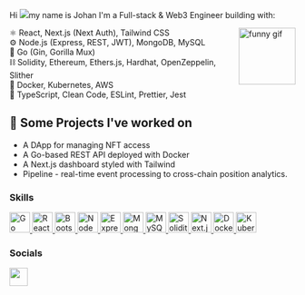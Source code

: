Hi ![](https://user-images.githubusercontent.com/18350557/176309783-0785949b-9127-417c-8b55-ab5a4333674e.gif)my name is Johan
I'm a Full-stack & Web3 Engineer building with:

<img src="https://media1.giphy.com/media/v1.Y2lkPTc5MGI3NjExa2hyeGF4eGMzb2hnbXdtNHQ3MGxldGZiYjlwOHhxOHB0ZjljamJiZSZlcD12MV9pbnRlcm5hbF9naWZfYnlfaWQmY3Q9Zw/ItIWDCyzWUBOvQYWdC/giphy.gif" alt="funny gif" width="100" align="right" style="margin-left: 10px; float: right;" />

⚛️ React, Next.js (Next Auth), Tailwind CSS  
⚙️ Node.js (Express, REST, JWT), MongoDB, MySQL  
🐹 Go (Gin, Gorilla Mux)  
⛓️ Solidity, Ethereum, Ethers.js, Hardhat, OpenZeppelin, Slither  
🐳 Docker, Kubernetes, AWS  
🧪 TypeScript, Clean Code, ESLint, Prettier, Jest  

## 🔭 Some Projects I've worked on
- A DApp for managing NFT access  
- A Go-based REST API deployed with Docker  
- A Next.js dashboard styled with Tailwind  
- Pipeline - real-time event processing to cross-chain position analytics.


### Skills

<p align="left">
  <a href="https://go.dev/doc/" target="_blank" rel="noreferrer">
    <img src="https://raw.githubusercontent.com/danielcranney/readme-generator/main/public/icons/skills/go-colored.svg" width="36" height="36" alt="Go" />
  </a> 

  <a href="https://reactjs.org/" target="_blank" rel="noreferrer">
    <img src="https://raw.githubusercontent.com/danielcranney/readme-generator/main/public/icons/skills/react-colored.svg" width="36" height="36" alt="React" />
  </a>

  <a href="https://getbootstrap.com/" target="_blank" rel="noreferrer">
    <img src="https://raw.githubusercontent.com/danielcranney/readme-generator/main/public/icons/skills/bootstrap-colored.svg" width="36" height="36" alt="Bootstrap" />
  </a>
  <a href="https://nodejs.org/en/" target="_blank" rel="noreferrer">
    <img src="https://raw.githubusercontent.com/danielcranney/readme-generator/main/public/icons/skills/nodejs-colored.svg" width="36" height="36" alt="NodeJS" />
  </a>
  <a href="https://expressjs.com/" target="_blank" rel="noreferrer">
    <img src="https://raw.githubusercontent.com/danielcranney/readme-generator/main/public/icons/skills/express-colored.svg" width="36" height="36" alt="Express" />
  </a>
  <a href="https://www.mongodb.com/" target="_blank" rel="noreferrer">
    <img src="https://raw.githubusercontent.com/danielcranney/readme-generator/main/public/icons/skills/mongodb-colored.svg" width="36" height="36" alt="MongoDB" />
  </a>
  <a href="https://www.mysql.com/" target="_blank" rel="noreferrer">
    <img src="https://raw.githubusercontent.com/danielcranney/readme-generator/main/public/icons/skills/mysql-colored.svg" width="36" height="36" alt="MySQL" />
  </a>
  <a href="https://docs.soliditylang.org/" target="_blank" rel="noreferrer">
    <img src="https://raw.githubusercontent.com/danielcranney/readme-generator/main/public/icons/skills/solidity-colored.svg" width="36" height="36" alt="Solidity" />
  </a>
    <a href="https://nextjs.org/" target="_blank" rel="noreferrer">
    <img src="https://raw.githubusercontent.com/danielcranney/readme-generator/main/public/icons/skills/nextjs-colored.svg" width="36" height="36" alt="Next.js" />
  </a>
  <a href="https://www.docker.com/" target="_blank" rel="noreferrer">
    <img src="https://raw.githubusercontent.com/danielcranney/readme-generator/main/public/icons/skills/docker-colored.svg" width="36" height="36" alt="Docker" />
  </a>
<a href="https://kubernetes.io/" target="_blank" rel="noreferrer">
  <img src="https://cdn.jsdelivr.net/gh/devicons/devicon/icons/kubernetes/kubernetes-plain.svg" width="36" height="36" alt="Kubernetes" />
</a>

</p>


### Socials

<a href="https://www.linkedin.com/in/johan-chac%C3%B3n" target="_blank" rel="noreferrer"><img src="https://raw.githubusercontent.com/danielcranney/readme-generator/main/public/icons/socials/linkedin.svg" width="32" height="32" /></a></p>

